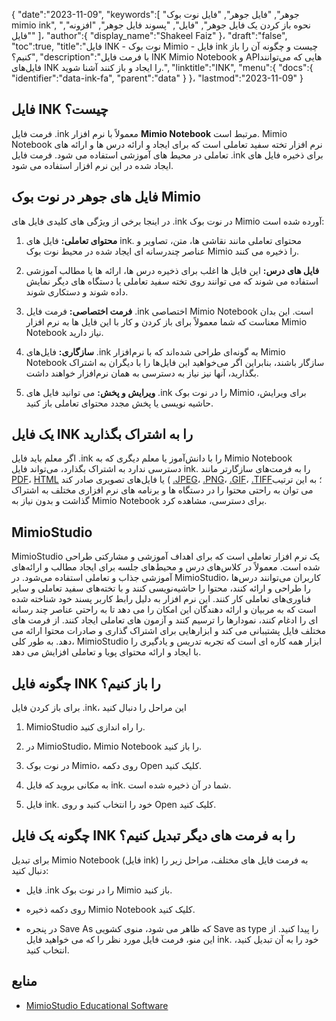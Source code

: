 {
   "date":"2023-11-09",
   "keywords":[
"جوهر",
"فایل جوهر",
"فایل نوت بوک mimio ink",
"نحوه باز کردن یک فایل جوهر",
"فایل",
"پسوند فایل جوهر",
"افزونه",
"فایل"
]،
   "author":{
      "display_name":"Shakeel Faiz"
}،
   "draft":"false",
   "toc":true,
   "title":"فایل INK - نوت بوک Mimio - فایل ink چیست و چگونه آن را باز کنیم؟",
   "description":"با فرمت فایل INK Mimio Notebook و APIهایی که می‌توانند فایل‌های INK را ایجاد و باز کنند آشنا شوید.",
   "linktitle":"INK",
   "menu":{
      "docs":{
         "identifier":"data-ink-fa",
         "parent":"data"
}
}،
   "lastmod":"2023-11-09"
}

## فایل INK چیست؟

فرمت فایل .ink معمولاً با نرم افزار **Mimio Notebook** مرتبط است. Mimio Notebook نرم افزار تخته سفید تعاملی است که برای ایجاد و ارائه درس ها و ارائه های تعاملی در محیط های آموزشی استفاده می شود. فرمت فایل .ink برای ذخیره فایل های ایجاد شده در این نرم افزار استفاده می شود.

## فایل های جوهر در نوت بوک Mimio

در اینجا برخی از ویژگی های کلیدی فایل های .ink در نوت بوک Mimio آورده شده است:

1.  **محتوای تعاملی:** فایل های ink. محتوای تعاملی مانند نقاشی ها، متن، تصاویر و عناصر چندرسانه ای ایجاد شده در محیط نوت بوک Mimio را ذخیره می کنند.
    
2.  **فایل های درس:** این فایل ها اغلب برای ذخیره درس ها، ارائه ها یا مطالب آموزشی استفاده می شوند که می توانند روی تخته سفید تعاملی یا دستگاه های دیگر نمایش داده شوند و دستکاری شوند.
    
3.  **فرمت اختصاصی:** فرمت فایل .ink اختصاصی Mimio Notebook است. این بدان معناست که شما معمولاً برای باز کردن و کار با این فایل ها به نرم افزار Mimio Notebook نیاز دارید.
    
4.  **سازگاری:** فایل‌های .ink به گونه‌ای طراحی شده‌اند که با نرم‌افزار Mimio Notebook سازگار باشند، بنابراین اگر می‌خواهید این فایل‌ها را با دیگران به اشتراک بگذارید، آنها نیز نیاز به دسترسی به همان نرم‌افزار خواهند داشت.
    
5.  **ویرایش و پخش:** می توانید فایل های .ink را در نوت بوک Mimio برای ویرایش، حاشیه نویسی یا پخش مجدد محتوای تعاملی باز کنید.

## یک فایل INK را به اشتراک بگذارید

اگر معلم باید فایل .ink را با دانش‌آموز یا معلم دیگری که به Mimio Notebook دسترسی ندارد به اشتراک بگذارد، می‌تواند فایل ink. را به فرمت‌های سازگارتر مانند [PDF](/pdf/)، [HTML](/web/html/) یا فایل‌های تصویری صادر کند ( [.JPEG](/image/jpeg/)، [.PNG](/image/png/)، [.GIF](/image/gif/)، [.TIFF](/image/tiff/)؛ به این ترتیب می توان به راحتی محتوا را در دستگاه ها و برنامه های نرم افزاری مختلف به اشتراک گذاشت و بدون نیاز به Mimio Notebook برای دسترسی، مشاهده کرد.

## MimioStudio

MimioStudio یک نرم افزار تعاملی است که برای اهداف آموزشی و مشارکتی طراحی شده است. معمولاً در کلاس‌های درس و محیط‌های جلسه برای ایجاد مطالب و ارائه‌های آموزشی جذاب و تعاملی استفاده می‌شود. در MimioStudio، کاربران می‌توانند درس‌ها را طراحی و ارائه کنند، محتوا را حاشیه‌نویسی کنند و با تخته‌های سفید تعاملی و سایر فناوری‌های تعاملی کار کنند. این نرم افزار به دلیل رابط کاربر پسند خود شناخته شده است که به مربیان و ارائه دهندگان این امکان را می دهد تا به راحتی عناصر چند رسانه ای را ادغام کنند، نمودارها را ترسیم کنند و آزمون های تعاملی ایجاد کنند. از فرمت های مختلف فایل پشتیبانی می کند و ابزارهایی برای اشتراک گذاری و صادرات محتوا ارائه می دهد. به طور کلی، MimioStudio ابزار همه کاره ای است که تجربه تدریس و یادگیری را با ایجاد و ارائه محتوای پویا و تعاملی افزایش می دهد.

## چگونه فایل INK را باز کنیم؟

برای باز کردن فایل .ink، این مراحل را دنبال کنید

1.  MimioStudio را راه اندازی کنید.
    
2.  در MimioStudio، Mimio Notebook را باز کنید.
    
3.  در نوت بوک Mimio، روی دکمه Open کلیک کنید.
    
4.  به مکانی بروید که فایل ink. شما در آن ذخیره شده است.
    
5.  فایل ink. خود را انتخاب کنید و روی Open کلیک کنید.

## چگونه یک فایل INK را به فرمت های دیگر تبدیل کنیم؟

برای تبدیل Mimio Notebook (فایل ink) به فرمت فایل های مختلف، مراحل زیر را دنبال کنید:

- فایل .ink را در نوت بوک Mimio باز کنید.

- روی دکمه ذخیره Mimio Notebook کلیک کنید.

- در پنجره Save As که ظاهر می شود، منوی کشویی Save as type را پیدا کنید. از این منو، فرمت فایل مورد نظر را که می خواهید فایل ink. خود را به آن تبدیل کنید، انتخاب کنید.

## منابع
* [MimioStudio Educational Software](https://boxlight.com/products/apps-for-the-classroom/mimiostudio-educational-software)
